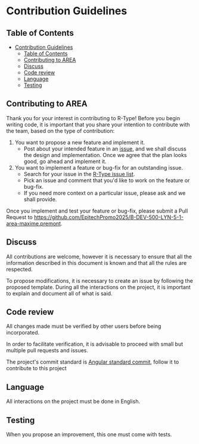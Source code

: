 # Contribution Guidelines

## Table of Contents
- [Contribution Guidelines](#contribution-guidelines)
  - [Table of Contents](#table-of-contents)
  - [Contributing to AREA](#contributing-to-area)
  - [Discuss](#discuss)
  - [Code review](#code-review)
  - [Language](#language)
  - [Testing](#testing)

## Contributing to AREA

Thank you for your interest in contributing to R-Type! Before you begin writing code, it is important
that you share your intention to contribute with the team, based on the type of contribution:

1. You want to propose a new feature and implement it.
    - Post about your intended feature in an [issue](https://github.com/EpitechPromo2025/B-DEV-500-LYN-5-1-area-maxime.premont/issues),
    and we shall discuss the design and implementation. Once we agree that the plan looks good,
    go ahead and implement it.
2. You want to implement a feature or bug-fix for an outstanding issue.
    - Search for your issue in the [R-Type issue list](https://github.com/EpitechPromo2025/B-DEV-500-LYN-5-1-area-maxime.premont/issues).
    - Pick an issue and comment that you'd like to work on the feature or bug-fix.
    - If you need more context on a particular issue, please ask and we shall provide.

Once you implement and test your feature or bug-fix, please submit a Pull Request to
https://github.com/EpitechPromo2025/B-DEV-500-LYN-5-1-area-maxime.premont.


## Discuss

All contributions are welcome, however it is necessary to ensure that all the information described in this document is known and that all the rules are respected.

To propose modifications, it is necessary to create an issue by following the proposed template. During all the interactions on the project, it is important to explain and document all of what is said.

## Code review

All changes made must be verified by other users before being incorporated.

In order to facilitate verification, it is advisable to proceed with small but multiple pull requests and issues.

The project's commit standard is [Angular standard commit](https://www.conventionalcommits.org/en/v1.0.0-beta.4/), follow it to contribute to this project

## Language
All interactions on the project must be done in English.

## Testing

When you propose an improvement, this one must come with tests.
